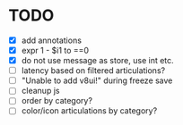 # TODO

- [x] add annotations
- [x] expr 1 - $i1 to ==0
- [x] do not use message as store, use int etc.
- [ ] latency based on filtered articulations?
- [ ] "Unable to add v8ui!" during freeze save
- [ ] cleanup js
- [ ] order by category?
- [ ] color/icon articulations by category? 
